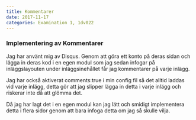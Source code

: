 ```yaml
---
title: Kommentarer
date: 2017-11-17
categories: Examination 1, 1dv022
---
```

### Implementering av Kommentarer
Jag har använt mig av Disqus. Genom att göra ett konto på deras sidan och lägga in deras kod i en egen modul som jag sedan infogar på inläggslayouten under inläggsinehållet får jag kommentarer på varje inlägg.

Jag har också aktiverat comments:true i min config fil så det alltid laddas vid varje inlägg, detta gör att  jag slipper lägga in detta i varje inlägg och riskerar inte då att glömma det.

Då jag har lagt det i en egen modul kan jag lätt och smidigt implementera detta i flera sidor genom att bara infoga detta om jag så skulle vilja.
